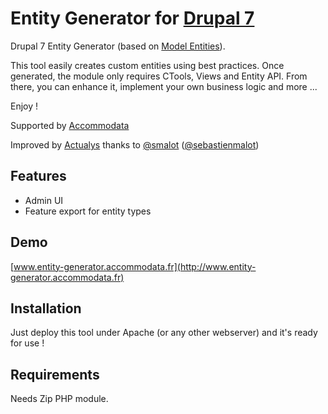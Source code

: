 Entity Generator for [Drupal 7](http://www.drupal.org)
=============================

Drupal 7 Entity Generator (based on [Model Entities](https://drupal.org/project/model)).

This tool easily creates custom entities using best practices.
Once generated, the module only requires CTools, Views and Entity API.
From there, you can enhance it, implement your own business logic and more ...

Enjoy !

Supported by [Accommodata](http://www.accommodata.fr)

Improved by [Actualys](http://www.actualys.com) thanks to [@smalot](https://github.com/smalot) ([@sebastienmalot](https://twitter.com/sebastienmalot))

Features
--------

 * Admin UI
 * Feature export for entity types

Demo
----

[www.entity-generator.accommodata.fr](http://www.entity-generator.accommodata.fr)

Installation
------------

Just deploy this tool under Apache (or any other webserver) and it's ready for use !

Requirements
------------

Needs Zip PHP module.
